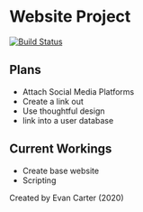 # Website Project
[![Build Status](https://travis-ci.org/doge/wow.svg)](https://travis-ci.org/doge/wow)
## Plans

* Attach Social Media Platforms
* Create a link out
* Use thoughtful design
* link into a user database

## Current Workings
* Create base website
* Scripting


Created by Evan Carter (2020)